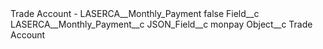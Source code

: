 <?xml version="1.0" encoding="UTF-8"?>
<CustomMetadata xmlns="http://soap.sforce.com/2006/04/metadata" xmlns:xsi="http://www.w3.org/2001/XMLSchema-instance" xmlns:xsd="http://www.w3.org/2001/XMLSchema">
    <label>Trade Account - LASERCA__Monthly_Payment</label>
    <protected>false</protected>
    <values>
        <field>Field__c</field>
        <value xsi:type="xsd:string">LASERCA__Monthly_Payment__c</value>
    </values>
    <values>
        <field>JSON_Field__c</field>
        <value xsi:type="xsd:string">monpay</value>
    </values>
    <values>
        <field>Object__c</field>
        <value xsi:type="xsd:string">Trade Account</value>
    </values>
</CustomMetadata>
